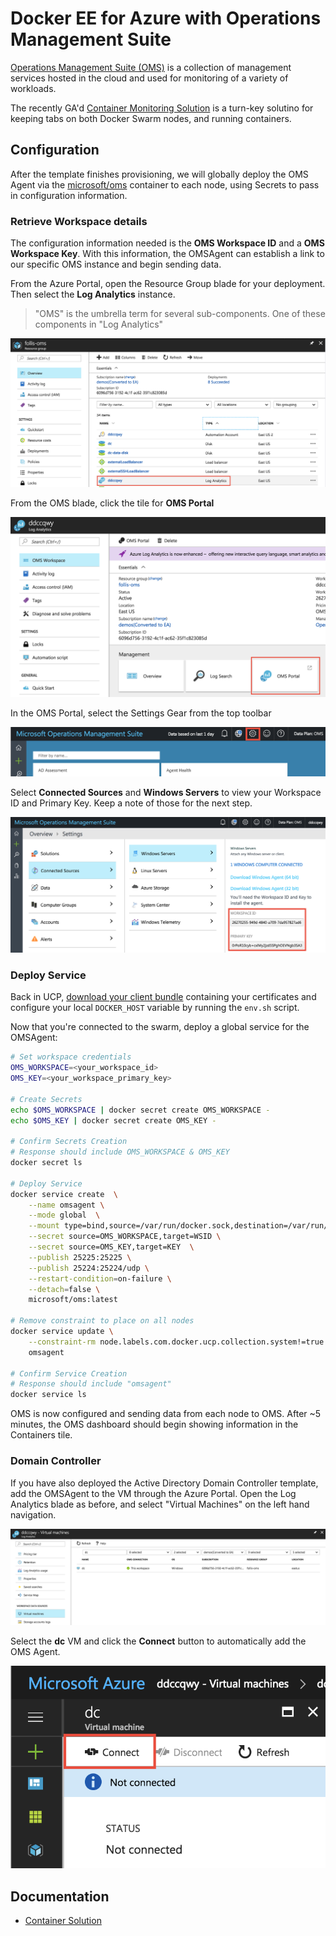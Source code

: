 # Docker EE for Azure with Operations Management Suite

[Operations Management Suite (OMS)](https://docs.microsoft.com/en-us/azure/operations-management-suite/operations-management-suite-overview) is a collection of management services hosted in the cloud and used for monitoring of a variety of workloads.  

The recently GA'd [Container Monitoring Solution](https://docs.microsoft.com/en-us/azure/log-analytics/log-analytics-containers) is a turn-key solutino for keeping tabs on both Docker Swarm nodes, and running containers. 

## Configuration

After the template finishes provisioning, we will globally deploy the OMS Agent via the [microsoft/oms](https://hub.docker.com/r/microsoft/oms/) container to each node, using Secrets to pass in configuration information.  


### Retrieve Workspace details

The configuration information needed is the **OMS Workspace ID** and a **OMS Workspace Key**.  With this information, the OMSAgent can establish a link to our specific OMS instance and begin sending data.

From the Azure Portal, open the Resource Group blade for your deployment. Then select the **Log Analytics** instance.

> "OMS" is the umbrella term for several sub-components. One of these components in "Log Analytics"

![screenshot](./media/screen00.png)

From the OMS blade, click the tile for **OMS Portal**

![screenshot](./media/screen01.png)

In the OMS Portal, select the Settings Gear from the top toolbar

![screenshot](./media/screen02.png)

Select **Connected Sources** and **Windows Servers** to view your Workspace ID and Primary Key. Keep a note of those for the next step.

![screenshot](./media/screen03.png)

### Deploy Service

Back in UCP, [download your client bundle](https://docs.docker.com/datacenter/ucp/2.2/guides/user/access-ucp/cli-based-access/#download-client-certificates) containing your certificates and configure your local `DOCKER_HOST` variable by running the `env.sh` script.

Now that you're connected to the swarm, deploy a global service for the OMSAgent:

```sh
# Set workspace credentials
OMS_WORKSPACE=<your_workspace_id>
OMS_KEY=<your_workspace_primary_key>

# Create Secrets
echo $OMS_WORKSPACE | docker secret create OMS_WORKSPACE -
echo $OMS_KEY | docker secret create OMS_KEY -

# Confirm Secrets Creation
# Response should include OMS_WORKSPACE & OMS_KEY
docker secret ls

# Deploy Service
docker service create  \
    --name omsagent \
    --mode global  \
    --mount type=bind,source=/var/run/docker.sock,destination=/var/run/docker.sock \
    --secret source=OMS_WORKSPACE,target=WSID \
    --secret source=OMS_KEY,target=KEY  \
    --publish 25225:25225 \
    --publish 25224:25224/udp \
    --restart-condition=on-failure \
    --detach=false \
    microsoft/oms:latest

# Remove constraint to place on all nodes
docker service update \
    --constraint-rm node.labels.com.docker.ucp.collection.system!=true  \
    omsagent

# Confirm Service Creation
# Response should include "omsagent"
docker service ls
```

OMS is now configured and sending data from each node to OMS. After ~5 minutes, the OMS dashboard should begin showing information in the Containers tile. 

### Domain Controller

If you have also deployed the Active Directory Domain Controller template, add the OMSAgent to the VM through the Azure Portal. Open the Log Analytics blade as before, and select "Virtual Machines" on the left hand navigation. 

![screenshot](./media/screen04.png)

Select the **dc** VM and click the **Connect** button to automatically add the OMS Agent. 

![screenshot](./media/screen05.png)

## Documentation
* [Container Solution](https://docs.microsoft.com/en-us/azure/log-analytics/log-analytics-containers#linux-container-hosts#secure-your-secret-information-for-docker-swarm-and-kubernetes)
